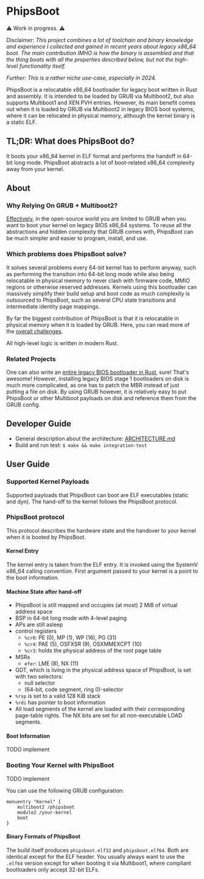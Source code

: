 # PhipsBoot

⚠️ Work in progress. ⚠️

Disclaimer: _This project combines a lot of toolchain and binary knowledge and
experience I collected and gained in recent years about legacy x86_64 boot. The
main contribution IMHO is how the binary is assembled and that the thing boots
with all the properties described below, but not the high-level functionality
itself._

_Further: This is a rather niche use-case, especially in 2024._

PhipsBoot is a relocatable x86_64 bootloader for legacy boot written in Rust
and assembly. It is intended to be loaded by GRUB via Multiboot2, but also
supports Multiboot1 and XEN PVH entries. However, its main benefit comes out
when it is loaded by GRUB via Multiboot2 in legacy BIOS boot systems, where it
can be relocated in physical memory, although the kernel binary is a static ELF.

## TL;DR: What does PhipsBoot do?

It boots your x86_64 kernel in ELF format and performs the handoff in 64-bit
long mode. PhipsBoot abstracts a lot of boot-related x86_64 complexity away from
your kernel.

## About

### Why Relying On GRUB + Multiboot2?

[Effectively](https://phip1611.de/blog/x86-kernel-development-relocatable-binaries/),
in the open-source world you are limited to GRUB when you want to boot your
kernel on legacy BIOS x86_64 systems. To reuse all the abstractions and hidden
complexity that GRUB comes with, PhipsBoot can be much simpler and easier to
program, install, and use.

### Which problems does PhipsBoot solve?

It solves several problems every 64-bit kernel has to perform anyway, such as
performing the transition into 64-bit long mode while also being relocatable in
physical memory to never clash with firmware code, MMIO regions or otherwise
reserved addresses. Kernels using this bootloader can massively simplify their
build setup and boot code as much complexity is outsourced to PhipsBoot, such as
several CPU state transitions and intermediate identity page mappings.

By far the biggest contribution of PhipsBoot is that it is relocatable in
physical memory when it is loaded by GRUB. Here, you can read more of the
[overall challenges](https://phip1611.de/blog/x86-kernel-development-relocatable-binaries/).

All high-level logic is written in modern Rust.

### Related Projects

One can also write
an [entire legacy BIOS bootloader in Rust](https://github.com/rust-osdev/bootloader),
sure! That's awesome! However, installing legacy BIOS stage 1 bootloaders on
disk is much more complicated, as one has to patch the MBR instead of just
putting a file on disk. By using GRUB however, it is relatively easy to put
PhipsBoot or other Multiboot payloads on disk and reference them from the GRUB
config.

## Developer Guide

- General description about the architecture: [ARCHITECTURE.md](phipsboot/ARCHITECTURE.md)
- Build and run test: `$ make && make integration-test`

## User Guide

### Supported Kernel Payloads

Supported payloads that PhipsBoot can boot are ELF executables (static and dyn).
The hand-off to the kernel follows the PhipsBoot protocol.

### PhipsBoot protocol

This protocol describes the hardware state and the handover to your kernel when
it is booted by PhipsBoot.

#### Kernel Entry

The kernel entry is taken from the ELF entry. It is invoked using the SystemV
x86_64 calling convention. First argument passed to your kernel is a point to
the boot information.

#### Machine State after hand-off

- PhipsBoot is still mapped and occupies (at most) 2 MiB of virtual address
  space
- BSP in 64-bit long mode with 4-level paging
- APs are still asleep
- control registers
    - `%cr0`: PE (0), MP (1), WP (16), PG (31)
    - `%cr4`: PAE (5), OSFXSR (9), OSXMMEXCPT (10)
    - `%cr3`: holds the physical address of the root page table
- MSRs
    - `efer`: LME (8), NX (11)
- GDT, which is living in the physical address space of PhipsBoot, is set with
  two selectors:
    - null selector
    - (64-bit, code segment, ring 0)-selector
- `%rsp` is set to a valid 128 KiB stack
- `%rdi` has pointer to boot information
- All load segments of the kernel are loaded with their corresponding page-table
  rights. The NX bits are set for all non-executable LOAD segments.

#### Boot Information

TODO implement

### Booting Your Kernel with PhipsBoot

TODO implement

You can use the following GRUB configuration:

```
menuentry "Kernel" {
    multiboot2 /phipsboot
    module2 /your-kernel
    boot
}
```

#### Binary Formats of PhipsBoot

The build itself produces `phipsboot.elf32` and `phipsboot.elf64`. Both are
identical except for the ELF header. You usually always want to use the `.elf64`
version except for when booting it via Multiboot1, where compliant bootloaders
only accept 32-bit ELFs.

<!--
TODO
Furthermore, the build also produces a `.iso` variant that is bootable on
legacy BIOS systems. The `.iso` variant uses a GRUB standalone image that
chainloads PhipsBoot via Multiboot 2. GRUB2 will physically relocate PhipsBoot.
The `.iso` variant is used for testing and for you as inspiration for on how
you can package PhipsBoot along with your kernel.
-->
